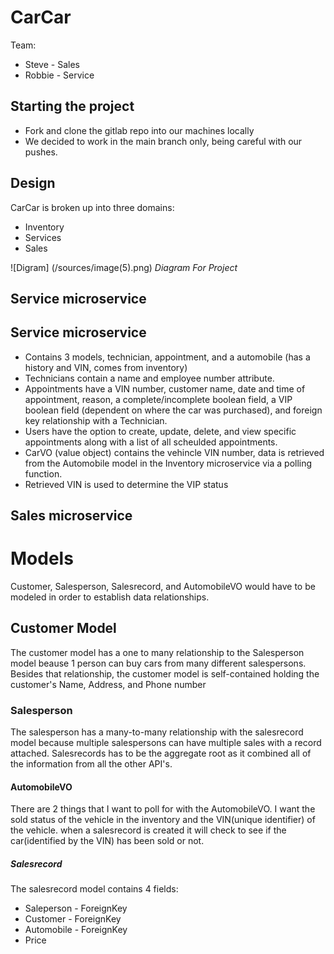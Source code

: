 # CarCar

Team:

* Steve - Sales
* Robbie - Service
  

## Starting the project
 - Fork and clone the gitlab repo into our machines locally
 - We decided to work in the main branch only, being careful with our pushes.

## Design
CarCar is broken up into three domains:

* Inventory
* Services
* Sales

![Digram] (/sources/image(5).png) *Diagram For Project*

## Service microservice

## Service microservice

  - Contains 3 models, technician, appointment, and a automobile (has a history and VIN, comes from inventory)
  - Technicians contain a name and employee number attribute.
  - Appointments have a VIN number, customer name, date and time of appointment, reason, a complete/incomplete boolean field, a VIP boolean field (dependent on where the car was purchased), and foreign key relationship with a Technician.
  - Users have the option to create, update, delete, and view specific appointments along with a list of all scheulded appointments.
  - CarVO (value object) contains the vehincle VIN number, data is retrieved from the Automobile model in the Inventory microservice via a polling function.
  - Retrieved VIN is used to determine the VIP status



## Sales microservice


# Models
 Customer, Salesperson, Salesrecord, and AutomobileVO would have to be modeled in order to establish data relationships.

## Customer Model
  The customer model has a one to many relationship to the Salesperson model beause 1 person can buy cars from many different salespersons. Besides that relationship, the customer model is self-contained holding the customer's Name, Address, and Phone number

### Salesperson
  The salesperson has a many-to-many relationship with the salesrecord model because multiple salespersons can have multiple sales with a record attached. Salesrecords has to be the aggregate root as it combined all of the information from all the other API's. 

#### AutomobileVO
  There are 2 things that I want to poll for with the AutomobileVO. I want the sold status of the vehicle in the inventory and the VIN(unique identifier) of the vehicle. when a salesrecord is created it will check to see if the car(identified by the VIN) has been sold or not.

##### Salesrecord
  The salesrecord model contains 4 fields:

- Saleperson - ForeignKey
- Customer - ForeignKey
- Automobile - ForeignKey
- Price


